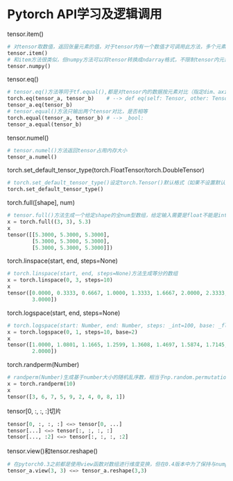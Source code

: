 # Pytorch API学习及逻辑调用

tensor.item()

```python
# 对tensor取数值，返回张量元素的值，对于tensor内有一个数值才可调用此方法，多个元素报错
tensor.item()	
# 和item方法很类似，但numpy方法可以将tensor转换成ndarray格式，不限制tensor内元素个数
tensor.numpy()
```

tensor.eq()

```python
# tensor.eq()方法等同于tf.equal(),都是对tensor内的数据按元素对比（指定dim、axis），并且输出对应dim的布尔类型数据
torch.eq(tensor_a, tensor_b)	# --> def eq(self: Tensor, other: Tensor, *, out: Optional[Tensor]=None)
tensor_a.eq(tensor_b)
# tensor.equal()方法只输出两个tensor对比，是否相等
torch.equal(tensor_a, tensor_b)	# --> _bool:
tensor_a.equal(tensor_b)
```

tensor.numel()

```python
# tensor.numel()方法返回tensor占用内存大小
tensor_a.numel()
```

torch.set_default_tensor_type(torch.FloatTensor/torch.DoubleTensor)

```python
# torch.set_default_tensor_type()设定torch.Tensor()默认格式（如果不设置默认为FLostTensor）
torch.set_default_tensor_type()
```

torch.full([shape], num)

```python
# tensor.full()方法生成一个给定shape的全num型数组，给定输入需要是float不能是int
x = torch.full((3, 3), 5.3)
x
tensor([[5.3000, 5.3000, 5.3000],
        [5.3000, 5.3000, 5.3000],
        [5.3000, 5.3000, 5.3000]])
```

torch.linspace(start, end, steps=None)

```python
# torch.linspace(start, end, steps=None)方法生成等分的数组
x = torch.linspace(0, 3, steps=10)
x
tensor([0.0000, 0.3333, 0.6667, 1.0000, 1.3333, 1.6667, 2.0000, 2.3333, 2.6667,
        3.0000])
```

torch.logspace(start, end, steps=None)

```python
# torch.logspace(start: Number, end: Number, steps: _int=100, base: _float=10.0)生成以base为底的指数等分数组
x = torch.logspace(0, 1, steps=10, base=2)
x
tensor([1.0000, 1.0801, 1.1665, 1.2599, 1.3608, 1.4697, 1.5874, 1.7145, 1.8517,
        2.0000])
```

torch.randperm(Number)

```python
# randperm(Number)生成基于number大小的随机乱序数，相当于np.random.permutation(),用于数据维度shuffle
x = torch.randperm(10)
x
tensor([3, 6, 7, 5, 9, 2, 4, 0, 8, 1])
```

tensor[0, :, :, :]切片

```python
tensor[0, :, :, :] <=> tensor[0, ...]
tensor[...] <=> tensor[:, :, :, :]
tensor[..., :2] <=> tensor[:, :, :, :2]
```

tensor.view()和tensor.reshape()

```python
# 在pytorch0.3之前都是使用view函数对数组进行维度变换，但在0.4版本中为了保持与numpy一致，增加了reshape函数,两种函数用法完全相同
tensor_a.view(3, 3) <=> tensor_a.reshape(3,3)
```

